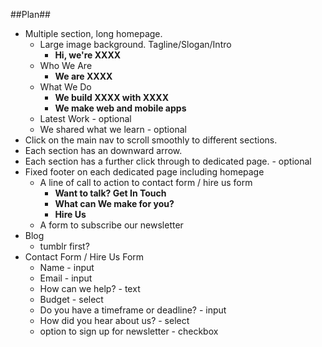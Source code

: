 ##Plan##

* Multiple section, long homepage. 
	* Large image background. Tagline/Slogan/Intro
		* **Hi, we're XXXX**
	* Who We Are
		* **We are XXXX**
	* What We Do
		* **We build XXXX with XXXX**
		* **We make web and mobile apps**
	* Latest Work - optional
	* We shared what we learn - optional
* Click on the main nav to scroll smoothly to different sections.
* Each section has an downward arrow.
* Each section has a further click through to dedicated page. - optional
* Fixed footer on each dedicated page including homepage
	* A line of call to action to contact form / hire us form
		* **Want to talk? Get In Touch**
		* **What can We make for you?**
		* **Hire Us**
	* A form to subscribe our newsletter
* Blog
	* tumblr first?
* Contact Form / Hire Us Form
	* Name - input
	* Email - input
	* How can we help? - text
	* Budget - select
	* Do you have a timeframe or deadline? - input
	* How did you hear about us? - select
	* option to sign up for newsletter - checkbox